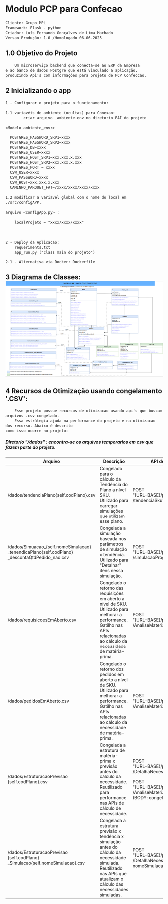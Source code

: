 # Modulo PCP para Confecao
    Cliente: Grupo MPL
    Framework: Flask - python
    Criador: Luís Fernando Gonçalves de Lima Machado
    Versao Produção: 1.0 /Homologado 06-06-2025

## 1.0 Objetivo do Projeto
    
        Um microserviço backend que conecta-se ao ERP da Empresa 
    e ao banco de dados Postgre que está vinculado a aplicação, 
    produzindo Api's com informações para projeto de PCP Confeccao. 
## 2 Inicializando o app
    
    1 - Configurar o projeto para o funcionamento: 
        
    1.1 variavéis de ambiente (ocultas) para Conexao: 
            criar arquivo _ambiente.env no diretorio PAI do projeto
    
    <Modelo ambiente_env:>

      POSTGRES_PASSWORD_SRV1=xxxx
      POSTGRES_PASSWORD_SRV2=xxxx
      POSTGRES_DB=xxxx
      POSTGRES_USER=xxxx
      POSTGRES_HOST_SRV1=xxx.xxx.x.xxx
      POSTGRES_HOST_SRV2=xxx.xxx.x.xxx
      POSTGRES_PORT = xxxx
      CSW_USER=xxxx
      CSW_PASSWORD=xxxx
      CSW_HOST=xxx.xxx.x.xxx
      CAMINHO_PARQUET_FAT=/xxxx/xxxx/xxxx/xxxx

    1.2 modificar a variavel global com o nome do local em ./src/configAPP,
    
    arquivo <configApp.py> :
        
        localProjeto = "xxxx/xxxx/xxxx"
    
    
        
    2 - Deploy da Aplicacao: 
        requeriments.txt
        app_run.py ("class main do projeto")
    
    2.1 - Alternativa via Docker: Dockerfile 

## 3 Diagrama de Classes:![Diagrama de Classes.png](docsProject%2FDiagrama%20de%20Classes.png)

## 4 Recursos de Otimização  usando congelamento '.CSV':
        Esse projeto possue recursos de otimizacao usando api's que buscam arquivos .csv congelado.
        Essa estrátegia ajuda na performance do projeto e na otimizacao dos recurso. Abaixo é descrito 
    como isso ocorre no projeto:

##### Diretorio "/dados" : encontra-se os arquivos temporarios em csv que fazem parte do projeto. 
| Arquivo                                                                                                    | Descrição                                                                                                                                                                                                                      | API de Disparo                                                                                                                                   |
|------------------------------------------------------------------------------------------------------------|----------------------------------------------------------------------------------------------------------------------------------------------------------------------------------------------------------------------------------|--------------------------------------------------------------------------------------------------------------------------------------------------|
| /dados/tendenciaPlano{self.codPlano}.csv                                                                   | Congelado para o cálculo da Tendência do Plano a nível SKU. Utilizado para carregar simulações que utilizam esse plano.                                                                                                         | POST<br>"{URL-BASE}/pcp/api<br>/tendenciaSku"</br>                                                                                               |
| /dados/Simuacao_{self.nomeSimulacao}<br>_tenendicaPlano{self.codPlano}</br>_descontaQtdPedido_nao.csv</br> | Congelada a simulação baseada nos parâmetros de simulação x tendência. Utilizado para "Detalhar" itens nessa simulação.                                                                                                        | POST<br>"{URL-BASE}/pcp/api<br>/simulacaoProgramacao"</br>                                                                                       |
| /dados/requisicoesEmAberto.csv                                                                             | Congelado o retorno das requisições em aberto a nível de SKU. Utilizado para melhorar a performance. Gatilho nas APIs relacionadas ao cálculo da necessidade de matéria-prima.                                                 | POST<br>"{URL-BASE}/pcp/api<br>/AnaliseMateriaisPelaTendencia"</br>                                                                              |
| /dados/pedidosEmAberto.csv                                                                                 | Congelado o retorno dos pedidos em aberto a nível de SKU. Utilizado para melhorar a performance. Gatilho nas APIs relacionadas ao cálculo da necessidade de matéria-prima.                                                     | POST<br>"{URL-BASE}/pcp/api<br>/AnaliseMateriaisPelaTendencia"</br>                                                                              |
| /dados/EstruturacaoPrevisao<br>{self.codPlano}.csv</br>                                                    | Congelada a estrutura de matéria-prima x previsão antes do cálculo da necessidade. Reutilizado para performance nas APIs de cálculo de necessidade.                                                                             | POST<br>"{URL-BASE}/pcp/api<br>/DetalhaNecessidade"<br></br>POST<br>"{URL-BASE}/pcp/api<br>/AnaliseMateriaisPelaTendencia" (BODY: congelar:True) |
| /dados/EstruturacaoPrevisao<br>{self.codPlano}</br>_Simulacao{self.nomeSimulacao}.csv</br>                 | Congelada a estrutura previsão x tendência x simulação antes do cálculo da necessidade simulada. Reutilizado nas APIs que atualizam o cálculo das necessidades simuladas.                                                      | POST<br>"{URL-BASE}/pcp/api<br>/DetalhaNecessidade" (BODY: nomeSimulacao: xxx)                                                                   |


            